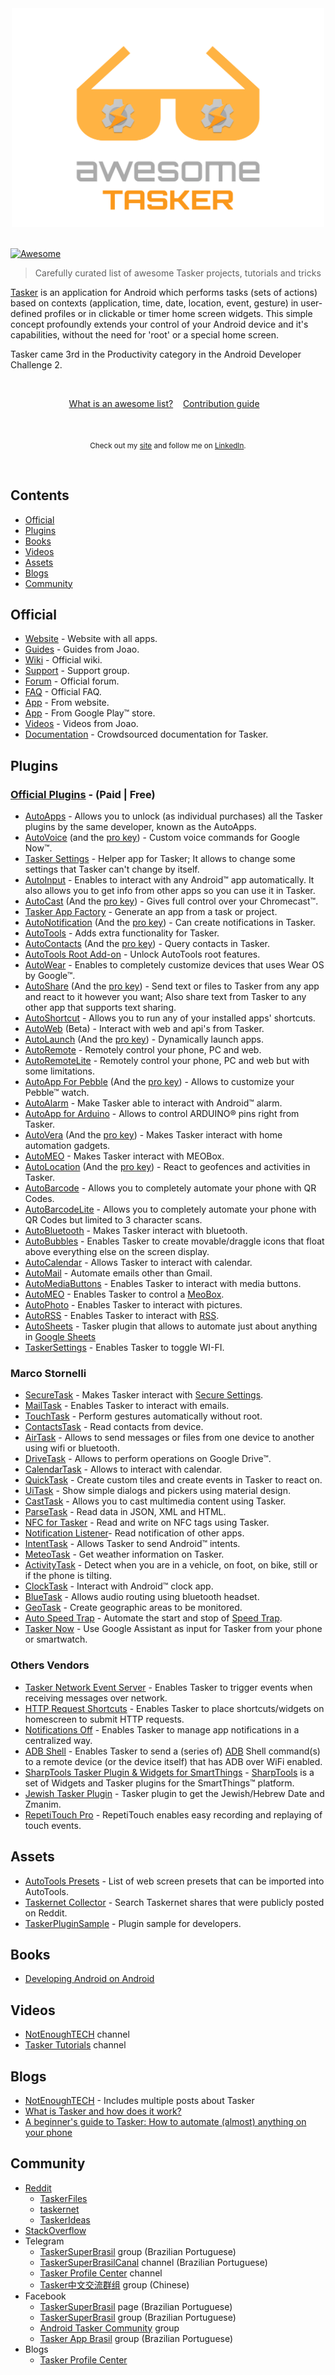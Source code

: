 <div align="center">
	<a href="https://tasker.joaoapps.com/">
		<img width="500" height="350" src="media/logo-tasker.svg" alt="Awesome">
	</a>
</div>

<br>

[![Awesome](https://awesome.re/badge-flat.svg)](https://awesome.re)


> Carefully curated list of awesome Tasker projects, tutorials and tricks

[Tasker](https://play.google.com/store/apps/details?id=net.dinglisch.android.taskerm) is an application for Android which performs tasks (sets of actions) based on contexts (application, time, date, location, event, gesture) in user-defined profiles or in clickable or timer home screen widgets.
This simple concept profoundly extends your control of your Android device and it's capabilities, without the need for 'root' or a special home screen.

Tasker came 3rd in the Productivity category in the Android Developer Challenge 2.

<br>

<p align="center">
	<a href="awesome.md">What is an awesome list?</a>&nbsp;&nbsp;&nbsp;
	<a href="contributing.md">Contribution guide</a>&nbsp;&nbsp;&nbsp;
</p>

<br>

<p align="center">
	<sub>
        Check out my <a href="https://guilhermefelixmaciel.netlify.com/">site</a> and follow me on <a href="https://www.linkedin.com/in/guilhermemaciel/">LinkedIn</a>.</sub>
</p>
<br>


## Contents
- [Official](#official)
- [Plugins](#plugins)
- [Books](#books)
- [Videos](#videos)
- [Assets](#assets)
- [Blogs](#blogs)
- [Community](#community)



## Official
- [Website](https://tasker.joaoapps.com/) - Website with all apps.
- [Guides](https://tasker.joaoapps.com/guides.html) - Guides from Joao.
- [Wiki](http://tasker.wikidot.com/) - Official wiki.
- [Support](https://groups.google.com/forum/#!forum/tasker) - Support group.
- [Forum](https://forum.joaoapps.com/index.php) - Official forum.
- [FAQ](https://tasker.joaoapps.com/faq.html) - Official FAQ.
- [App](https://tasker.joaoapps.com/download.html) - From website.
- [App](https://play.google.com/store/apps/details?id=net.dinglisch.android.taskerm) - From Google Play™ store.
- [Videos](https://www.youtube.com/user/joaomgcd) - Videos from Joao.
- [Documentation](https://github.com/joaomgcd/TaskerDocumentation) - Crowdsourced documentation for Tasker.

## Plugins
### [Official Plugins](https://play.google.com/store/apps/details?id=com.joaomgcd.autoappshub) - (Paid | Free)
- [AutoApps](https://play.google.com/store/apps/details?id=com.joaomgcd.autoappshub) - Allows you to unlock (as individual purchases) all the Tasker plugins by the same developer, known as the AutoApps.
- [AutoVoice](https://play.google.com/store/apps/details?id=com.joaomgcd.autovoice) (and the [pro key](https://play.google.com/store/apps/details?id=com.joaomgcd.autovoice.unlock)) - Custom voice commands for Google Now™.
- [Tasker Settings](https://play.google.com/store/apps/details?id=com.joaomgcd.taskersettings) - Helper app for Tasker; It allows to change some settings that Tasker can't change by itself.
- [AutoInput](https://play.google.com/store/apps/details?id=com.joaomgcd.autoinput) - Enables to interact with any Android™ app automatically. It also allows you to get info from other apps so you can use it in Tasker.
- [AutoCast](https://play.google.com/store/apps/details?id=com.joaomgcd.autocast) (And the [pro key](https://play.google.com/store/apps/details?id=com.joaomgcd.autocast.unlock)) - Gives full control over your Chromecast™.
- [Tasker App Factory](https://play.google.com/store/apps/details?id=net.dinglisch.android.appfactory) - Generate an app from a task or project.
- [AutoNotification](https://play.google.com/store/apps/details?id=com.joaomgcd.autonotification) (And the [pro key](https://play.google.com/store/apps/details?id=com.joaomgcd.autonotification.unlock)) - Can create notifications in Tasker.
- [AutoTools](https://play.google.com/store/apps/details?id=com.joaomgcd.autotools) - Adds extra functionality for Tasker.
- [AutoContacts](https://play.google.com/store/apps/details?id=com.joaomgcd.autocontacts) (And the [pro key](https://play.google.com/store/apps/details?id=com.joaomgcd.autocontacts.unlock)) - Query contacts in Tasker.
- [AutoTools Root Add-on](https://play.google.com/store/apps/details?id=com.joaomgcd.autotoolsroot) - Unlock AutoTools root features.
- [AutoWear](https://play.google.com/store/apps/details?id=com.joaomgcd.autowear) - Enables to completely customize devices that uses Wear OS by Google™.
- [AutoShare](https://play.google.com/store/apps/details?id=com.joaomgcd.autoshare) (And the [pro key](https://play.google.com/store/apps/details?id=com.joaomgcd.autoshare.unlock)) - Send text or files to Tasker from any app and react to it however you want;
Also share text from Tasker to any other app that supports text sharing.
- [AutoShortcut](https://play.google.com/store/apps/details?id=com.joaomgcd.autoshortcut) - Allows you to run any of your installed apps' shortcuts.
- [AutoWeb](https://play.google.com/store/apps/details?id=com.joaomgcd.autoweb) (Beta) - Interact with web and api's from Tasker.
- [AutoLaunch](https://play.google.com/store/apps/details?id=com.joaomgcd.autoapps) (And the [pro key](https://play.google.com/store/apps/details?id=com.joaomgcd.autolaunch.unlock)) - Dynamically launch apps.
- [AutoRemote](https://play.google.com/store/apps/details?id=com.joaomgcd.autoremote) - Remotely control your phone, PC and web.
- [AutoRemoteLite](https://play.google.com/store/apps/details?id=com.joaomgcd.autoremote.lite) - Remotely control your phone, PC and web but with some limitations.
- [AutoApp For Pebble](https://play.google.com/store/apps/details?id=com.joaomgcd.autopebble) (And the [pro key](https://play.google.com/store/apps/details?id=com.joaomgcd.autopebble.unlock)) - Allows to customize your Pebble™ watch.
- [AutoAlarm](https://play.google.com/store/apps/details?id=com.joaomgcd.autoalarm) - Make Tasker able to interact with Android™ alarm.
- [AutoApp for Arduino](https://play.google.com/store/apps/details?id=com.joaomgcd.autoarduino) - Allows to control ARDUINO® pins right from Tasker.
- [AutoVera](https://play.google.com/store/apps/details?id=com.joaomgcd.autovera) (And the [pro key](https://play.google.com/store/apps/details?id=com.joaomgcd.autovera.unlock)) - Makes Tasker interact with home automation gadgets.
- [AutoMEO](https://play.google.com/store/apps/details?id=com.joaomgcd.automeo) - Makes Tasker interact with MEOBox.
- [AutoLocation](https://play.google.com/store/apps/details?id=com.joaomgcd.autolocation) (And the [pro key](https://play.google.com/store/apps/details?id=com.joaomgcd.autolocation.unlock)) - React to geofences and activities in Tasker.
- [AutoBarcode](https://play.google.com/store/apps/details?id=com.joaomgcd.barcode) - Allows you to completely automate your phone with QR Codes.
- [AutoBarcodeLite](https://play.google.com/store/apps/details?id=com.joaomgcd.barcode.lite) - Allows you to completely automate your phone with QR Codes but limited to 3 character scans.
- [AutoBluetooth](https://play.google.com/store/apps/details?id=com.joaomgcd.autobluetooth) - Makes Tasker interact with bluetooth.
- [AutoBubbles](https://play.google.com/store/apps/details?id=com.joaomgcd.autobubbles) - Enables Tasker to create movable/draggle icons that float above everything else on the screen display.
- [AutoCalendar](https://play.google.com/store/apps/details?id=com.joaomgcd.autocalendar) - Allows Tasker to interact with calendar.
- [AutoMail](https://play.google.com/store/apps/details?id=com.joaomgcd.autogmail) - Automate emails other than Gmail.
- [AutoMediaButtons](https://play.google.com/store/apps/details?id=com.joaomgcd.automediabuttons) - Enables Tasker to interact with media buttons.
- [AutoMEO](https://play.google.com/store/apps/details?id=com.joaomgcd.automeo) - Enables Tasker to control a [MeoBox](https://www.meo.pt/en).
- [AutoPhoto](https://play.google.com/store/apps/details?id=com.joaomgcd.autophoto) - Enables Tasker to interact with pictures.
- [AutoRSS](https://play.google.com/store/apps/details?id=com.joaomgcd.autorss) - Enables Tasker to interact with [RSS](https://en.wikipedia.org/wiki/RSS).
- [AutoSheets](https://play.google.com/store/apps/details?id=com.joaomgcd.autosheets) - Tasker plugin that allows to automate just about anything in [Google Sheets](http://sheets.google.com)
- [TaskerSettings](https://github.com/joaomgcd/TaskerSettings) - Enables Tasker to toggle WI-FI.
### Marco Stornelli
- [SecureTask](https://play.google.com/store/apps/details?id=com.balda.securetask) - Makes Tasker interact with [Secure Settings](https://play.google.com/store/apps/details?id=com.intangibleobject.securesettings.plugin&hl=en_CA).
- [MailTask](https://play.google.com/store/apps/details?id=com.balda.mailtask) - Enables Tasker to interact with emails.
- [TouchTask](https://play.google.com/store/apps/details?id=com.balda.touchtask) - Perform gestures automatically without root.
- [ContactsTask](https://play.google.com/store/apps/details?id=com.balda.contactstask) - Read contacts from device.
- [AirTask](https://play.google.com/store/apps/details?id=com.balda.airtask) - Allows to send messages or files from one device to another using wifi or bluetooth.
- [DriveTask](https://play.google.com/store/apps/details?id=com.balda.drivetask) - Allows to perform operations on Google Drive™.
- [CalendarTask](https://play.google.com/store/apps/details?id=com.balda.calendartask) - Allows to interact with calendar.
- [QuickTask](https://play.google.com/store/apps/details?id=com.balda.quicktask) - Create custom tiles and create events in Tasker to react on.
- [UiTask](https://play.google.com/store/apps/details?id=com.balda.uitask) - Show simple dialogs and pickers using material design.
- [CastTask](https://play.google.com/store/apps/details?id=com.balda.casttask) - Allows you to cast multimedia content using Tasker.
- [ParseTask](https://play.google.com/store/apps/details?id=com.balda.parsetask) - Read data in JSON, XML and HTML.
- [NFC for Tasker](https://play.google.com/store/apps/details?id=com.balda.nfcfortasker) - Read and write on NFC tags using Tasker.
- [Notification Listener](https://play.google.com/store/apps/details?id=com.balda.notificationlistener)- Read notification of other apps.
- [IntentTask](https://play.google.com/store/apps/details?id=com.balda.intenttask) - Allows Tasker to send Android™ intents.
- [MeteoTask](https://play.google.com/store/apps/details?id=com.balda.meteotask) - Get weather information on Tasker.
- [ActivityTask](https://play.google.com/store/apps/details?id=com.balda.autoactivity) - Detect when you are in a vehicle, on foot, on bike, still or if the phone is tilting.
- [ClockTask](https://play.google.com/store/apps/details?id=com.balda.clocktask) - Interact with Android™ clock app.
- [BlueTask](https://play.google.com/store/apps/details?id=com.balda.bluetask) - Allows audio routing using bluetooth headset.
- [GeoTask](https://play.google.com/store/apps/details?id=com.balda.geotask) - Create geographic areas to be monitored.
- [Auto Speed Trap](https://play.google.com/store/apps/details?id=com.balda.autospeedtrap) - Automate the start and stop of [Speed Trap](https://play.google.com/store/apps/details?id=com.balda.speedtrappro&hl=en_CA).
- [Tasker Now](https://play.google.com/store/apps/details?id=com.balda.taskernow) - Use Google Assistant as input for Tasker from your phone or smartwatch.
### Others Vendors
- [Tasker Network Event Server](https://play.google.com/store/apps/details?id=bidoismorgan.httpevent) - Enables Tasker to trigger events when receiving messages over network.
- [HTTP Request Shortcuts](https://play.google.com/store/apps/details?id=ch.rmy.android.http_shortcuts) - Enables Tasker to place shortcuts/widgets on homescreen to submit HTTP requests.
- [Notifications Off](https://play.google.com/store/apps/details?id=com.aboutmycode.NotificationsOff) - Enables Tasker to manage app notifications in a centralized way.
- [ADB Shell](https://play.google.com/store/apps/details?id=com.ADBPlugin) - Enables Tasker to send a (series of) [ADB](https://developer.android.com/studio/command-line/adb) Shell command(s) to a remote device (or the device itself) that has ADB over WiFi enabled.
- [SharpTools Tasker Plugin & Widgets for SmartThings](https://play.google.com/store/apps/details?id=com.boshdirect.stwidgets) - [SharpTools](https://sharptools.io/) is a set of Widgets and Tasker plugins for the SmartThings™ platform.
- [Jewish Tasker Plugin](https://play.google.com/store/apps/details?id=com.chaimchaikin.jewishdatetasker) - Tasker plugin to get the Jewish/Hebrew Date and Zmanim.
- [RepetiTouch Pro](https://play.google.com/store/apps/details?id=com.cygery.repetitouch.pro) - RepetiTouch enables easy recording and replaying of touch events.

## Assets
- [AutoTools Presets](https://joaoapps.com/autotools/web-screen-presets/) - List of web screen presets that can be imported into AutoTools.
- [Taskernet Collector](https://pghant.github.io/taskernet-collector/search?q=share) - Search Taskernet shares that were publicly posted on Reddit.
- [TaskerPluginSample](https://github.com/joaomgcd/TaskerPluginSample) - Plugin sample for developers.

## Books
- [Developing Android on Android](https://learning.oreilly.com/library/view/developing-android-on/9781941222386/f_0042.html)

## Videos
- [NotEnoughTECH](https://www.youtube.com/user/Polepositionpage) channel
- [Tasker Tutorials](https://www.youtube.com/user/taskertutorials) channel

## Blogs
- [NotEnoughTECH](https://notenoughtech.com/) - Includes multiple posts about Tasker
- [What is Tasker and how does it work?](https://www.androidcentral.com/tasker)
- [A beginner's guide to Tasker: How to automate (almost) anything on your phone](https://www.androidpolice.com/2020/06/14/a-beginners-guide-to-tasker-how-to-automate-almost-anything-on-your-phone/)

## Community
- [Reddit](https://www.reddit.com/r/tasker/)
	- [TaskerFiles](https://www.reddit.com/r/TaskerFiles/)
	- [taskernet](https://www.reddit.com/r/taskernet/)
	- [TaskerIdeas](https://www.reddit.com/r/TaskerIdeas/)
- [StackOverflow](https://stackoverflow.com/questions/tagged/tasker)
- Telegram
	- [TaskerSuperBrasil](https://t.me/TaskerSuperBrasil) group (Brazilian Portuguese)
	- [TaskerSuperBrasilCanal](https://t.me/TaskerSuperBrasilCanal) channel (Brazilian Portuguese)
	- [Tasker Profile Center](https://t.me/tasker_tpc_channel) channel
	- [Tasker中文交流群组](https://t.me/cntasker) group (Chinese)
- Facebook
	- [TaskerSuperBrasil](https://www.facebook.com/TaskerSuperBrasil) page (Brazilian Portuguese)
	- [TaskerSuperBrasil](https://www.facebook.com/groups/TaskerSuperBrasil) group (Brazilian Portuguese)
	- [Android Tasker Community](https://www.facebook.com/groups/taskercommunity/) group
	- [Tasker App Brasil](https://www.facebook.com/groups/339632912856580/) group (Brazilian Portuguese)
- Blogs
	- [Tasker Profile Center](https://taskerprofilecenter.blogspot.com/)
